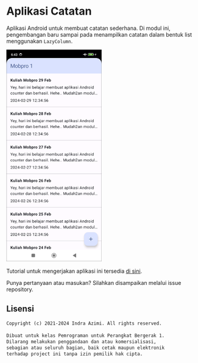# Aplikasi Catatan

Aplikasi Android untuk membuat catatan sederhana. Di modul ini, pengembangan baru sampai pada menampilkan catatan dalam bentuk list menggunakan `LazyColumn`.

<img src="screenshots/main.png" alt="Tampilan utama" width="250">

Tutorial untuk mengerjakan aplikasi ini tersedia [di sini](https://drive.google.com/file/d/1oSwwsAbpT8SNxY8F4_vlMdjMtwZdoY6_/view?usp=drive_link).

Punya pertanyaan atau masukan? Silahkan disampaikan melalui issue repository.

## Lisensi

    Copyright (c) 2021-2024 Indra Azimi. All rights reserved.

    Dibuat untuk kelas Pemrograman untuk Perangkat Bergerak 1.
    Dilarang melakukan penggandaan dan atau komersialisasi,
    sebagian atau seluruh bagian, baik cetak maupun elektronik
    terhadap project ini tanpa izin pemilik hak cipta.